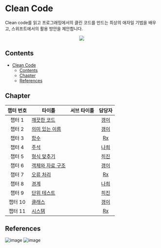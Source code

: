 # Clean Code

Clean code를 읽고 프로그래밍에서의 클린 코드를 만드는 최상의 애자일 기법을 배우고, 스위프트에서의 활용 방안을 제안합니다.

<p align="center">
  <img src="https://image.aladin.co.kr/product/3408/36/cover500/8966260950_2.jpg" />
</p>

## Contents

- [Clean Code](#clean-code)
  - [Contents](#contents)
  - [Chapter](#chapter)
  - [References](#references)

## Chapter

| 챕터 번호 | <center>타이틀</center>                              | <center>서브 타이틀</center> |     담당자      |
| :-------: | ---------------------------------------------------- | ---------------------------- | :-------------: |
|  챕터 1   | [깨끗한 코드](1장_깨끗한_코드/chapter1.md)           |                              | [갱이][gaeng2y] |
|  챕터 2   | [의미 있는 이름](2장_의미_있는_이름/chapter2.md)     |                              | [갱이][gaeng2y] |
|  챕터 3   | [함수](3장_함수/chapter3.md)                         |                              | [Rx][kangddong] |
|  챕터 4   | [주석](4장_주석/chapter4.md)                         |                              |  [나희][nahee]  |
|  챕터 5   | [형식 맞추기](5장_형식_맞추기/chapter5.md)           |                              | [히진][heejin]  |
|  챕터 6   | [객체와 자료 구조](6장_객체와_자료_구조/chapter6.md) |                              | [갱이][gaeng2y] |
|  챕터 7   | [오류 처리](7장_오류처리/chapter7.md)                |                              | [Rx][kangddong] |
|  챕터 8   | [경계](8장_경계/chapter8.md)                         |                              |  [나희][nahee]  |
|  챕터 9   | [단위 테스트](9장_단위_테스트/chapter9.md)           |                              | [히진][heejin]  |
|  챕터 10   | [클래스](10장_클래스/chapter10.md)       |                              | [갱이][gaeng2y] |
|  챕터 11  | [시스템](11장_시스템/chapter11.md)                 |                              | [Rx][kangddong]|

## References

![image](https://user-images.githubusercontent.com/48209839/197956570-f12f9f03-e53f-4797-8417-0f3b363a1606.png) ![image](https://user-images.githubusercontent.com/48209839/197956642-1b386afb-0059-48d1-bf5d-b95003fcd1ad.png)

[gaeng2y]: https://github.com/gaeng2y
[nahee]: https://github.com/k-nh
[heejin]: https://github.com/heejin342
[kangddong]: https://github.com/kangddong
